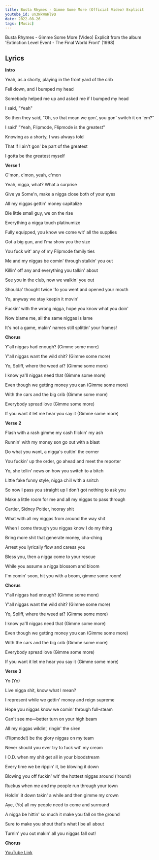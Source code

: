 ```yaml
---
title: Busta Rhymes - Gimme Some More (Official Video) Explicit
youtube_id: un3NkWnHl9Q
date: 2022-08-26
tags: [Music]
---
```

Busta Rhymes - Gimme Some More (Video) Explicit from the album 'Extinction Level Event - The Final World Front' (1998)

## Lyrics

**Intro**

Yeah, as a shorty, playing in the front yard of the crib

Fell down, and I bumped my head

Somebody helped me up and asked me if I bumped my head

I said, "Yeah"

So then they said, "Oh, so that mean we gon', you gon' switch it on 'em?"

I said' "Yeah, Flipmode, Flipmode is the greatest"

Knowing as a shorty, I was always told

That if I ain't gon' be part of the greatest

I gotta be the greatest myself


**Verse 1**

C'mon, c'mon, yeah, c'mon

Yeah, nigga, what? What a surprise

Give ya Some'n, make a nigga close both of your eyes

All my niggas gettin' money capitalize

Die little small guy, we on the rise

Everything a nigga touch platinumize

Fully equipped, you know we come wit' all the supplies

Got a big gun, and I'ma show you the size

You fuck wit' any of my Flipmode family ties

Me and my niggas be comin' through stalkin' you out

Killin' off any and everything you talkin' about

See you in the club, now we walkin' you out

Shoulda' thought twice 'fo you went and opened your mouth

Yo, anyway we stay keepin it movin'

Fuckin' with the wrong nigga, hope you know what you doin'

Now blame me, all the same niggas is lame

It's not a game, makin' names still splittin' your frames!



**Chorus**

Y'all niggas had enough? (Gimme some more)

Y'all niggas want the wild shit? (Gimme some more)

Yo, Spliff, where the weed at? (Gimme some more)

I know ya'll niggas need that (Gimme some more)

Even though we getting money you can (Gimme some more)

With the cars and the big crib (Gimme some more)

Everybody spread love (Gimme some more)

If you want it let me hear you say it (Gimme some more)



**Verse 2**

Flash with a rash gimme my cash flickin' my ash

Runnin' with my money son go out with a blast

Do what you want, a nigga's cuttin' the corner

You fuckin' up the order, go ahead and meet the reporter

Yo, she tellin' news on how you switch to a bitch

Little fake funny style, nigga chill with a snitch

So now I pass you straight up I don't got nothing to ask you

Make a little room for me and all my niggas to pass through

Cartier, Sidney Poitier, hooray shit

What with all my niggas from around the way shit

When I come through you niggas know I do my thing

Bring more shit that generate money, cha-ching

Arrest you lyrically flow and caress you

Bless you, then a nigga come to your rescue

While you assume a nigga blossom and bloom

I'm comin' soon, hit you with a boom, gimme some room!



**Chorus**

Y'all niggas had enough? (Gimme some more)

Y'all niggas want the wild shit? (Gimme some more)

Yo, Spliff, where the weed at? (Gimme some more)

I know ya'll niggas need that (Gimme some more)

Even though we getting money you can (Gimme some more)

With the cars and the big crib (Gimme some more)

Everybody spread love (Gimme some more)

If you want it let me hear you say it (Gimme some more)



**Verse 3**

Yo (Yo)

Live nigga shit, know what I mean?

I represent while we gettin' money and reign supreme

Hope you niggas know we comin' through full-steam

Can't see me—better turn on your high beam

All my niggas wildin', ringin' the siren

(Flipmode!) be the glory niggas on my team

Never should you ever try to fuck wit' my cream

I O.D. when my shit get all in your bloodstream

Every time we be rippin' it, be blowing it down

Blowing you off fuckin' wit' the hottest niggas around ('round)

Ruckus when me and my people run through your town

Holdin' it down takin' a while and then gimme my crown

Aye, (Yo) all my people need to come and surround

A nigga be hittin' so much it make you fall on the ground

Sure to make you shout that's what I be all about

Turnin' you out makin' all you niggas fall out!


**Chorus**

[YouTube Link](https://www.youtube.com/watch?v=un3NkWnHl9Q)
